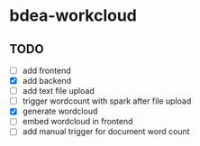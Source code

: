 # bdea-workcloud

## TODO
- [ ] add frontend
- [x] add backend
- [ ] add text file upload
- [ ] trigger wordcount with spark after file upload
- [x] generate wordcloud
- [ ] embed wordcloud in frontend
- [ ] add manual trigger for document word count